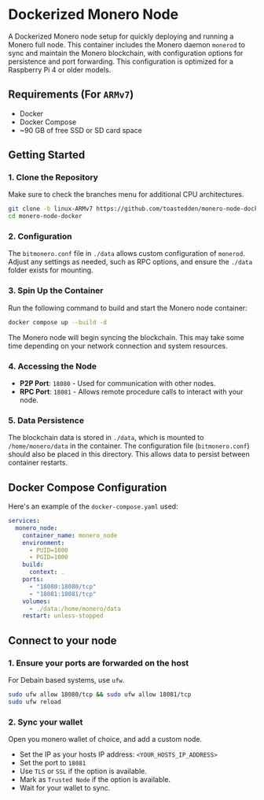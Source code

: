 # Dockerized Monero Node

A Dockerized Monero node setup for quickly deploying and running a Monero full node. This container includes the Monero daemon `monerod` to sync and maintain the Monero blockchain, with configuration options for persistence and port forwarding.
This configuration is optimized for a Raspberry Pi 4 or older models.

## Requirements (For `ARMv7`)

- Docker
- Docker Compose
- ~90 GB of free SSD or SD card space

## Getting Started

### 1. Clone the Repository

Make sure to check the branches menu for additional CPU architectures.

```bash
git clone -b linux-ARMv7 https://github.com/toastedden/monero-node-docker.git
cd monero-node-docker
```

### 2. Configuration

The `bitmonero.conf` file in `./data` allows custom configuration of `monerod`. Adjust any settings as needed, such as RPC options, and ensure the `./data` folder exists for mounting.

### 3. Spin Up the Container

Run the following command to build and start the Monero node container:

```bash
docker compose up --build -d
```

The Monero node will begin syncing the blockchain. This may take some time depending on your network connection and system resources.

### 4. Accessing the Node

- **P2P Port**: `18080` - Used for communication with other nodes.
- **RPC Port**: `18081` - Allows remote procedure calls to interact with your node.

### 5. Data Persistence

The blockchain data is stored in `./data`, which is mounted to `/home/monero/data` in the container. The configuration file (`bitmonero.conf`) should also be placed in this directory. This allows data to persist between container restarts.

## Docker Compose Configuration

Here's an example of the `docker-compose.yaml` used:
```yaml
services:
  monero_node:
    container_name: monero_node
    environment:
      - PUID=1000
      - PGID=1000
    build:
      context: .
    ports:
      - "18080:18080/tcp"
      - "18081:18081/tcp"
    volumes:
      - ./data:/home/monero/data
    restart: unless-stopped
```

## Connect to your node

### 1. Ensure your ports are forwarded on the host

For Debain based systems, use `ufw`.
```bash
sudo ufw allow 18080/tcp && sudo ufw allow 18081/tcp
sudo ufw reload
```

### 2. Sync your wallet

Open you monero wallet of choice, and add a custom node.
- Set the IP as your hosts IP address: `<YOUR_HOSTS_IP_ADDRESS>`
- Set the port to `18081`
- Use `TLS` or `SSL` if the option is available.
- Mark as `Trusted Node` if the option is available.
- Wait for your wallet to sync.
